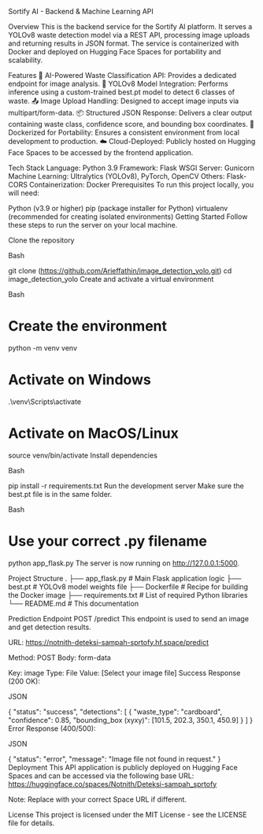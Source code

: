 Sortify AI - Backend & Machine Learning API

Overview
This is the backend service for the Sortify AI platform. It serves a YOLOv8 waste detection model via a REST API, processing image uploads and returning results in JSON format. The service is containerized with Docker and deployed on Hugging Face Spaces for portability and scalability.

Features
🤖 AI-Powered Waste Classification API: Provides a dedicated endpoint for image analysis.
🧠 YOLOv8 Model Integration: Performs inference using a custom-trained best.pt model to detect 6 classes of waste.
📤 Image Upload Handling: Designed to accept image inputs via multipart/form-data.
📦 Structured JSON Response: Delivers a clear output containing waste class, confidence score, and bounding box coordinates.
🐳 Dockerized for Portability: Ensures a consistent environment from local development to production.
☁️ Cloud-Deployed: Publicly hosted on Hugging Face Spaces to be accessed by the frontend application.


Tech Stack
Language: Python 3.9
Framework: Flask
WSGI Server: Gunicorn
Machine Learning: Ultralytics (YOLOv8), PyTorch, OpenCV
Others: Flask-CORS
Containerization: Docker
Prerequisites
To run this project locally, you will need:

Python (v3.9 or higher)
pip (package installer for Python)
virtualenv (recommended for creating isolated environments)
Getting Started
Follow these steps to run the server on your local machine.

Clone the repository

Bash

git clone (https://github.com/Arieffathin/image_detection_yolo.git)
cd image_detection_yolo
Create and activate a virtual environment

Bash

# Create the environment
python -m venv venv

# Activate on Windows
.\venv\Scripts\activate

# Activate on MacOS/Linux
source venv/bin/activate
Install dependencies

Bash

pip install -r requirements.txt
Run the development server
Make sure the best.pt file is in the same folder.

Bash

# Use your correct .py filename
python app_flask.py 
The server is now running on http://127.0.0.1:5000.

Project Structure
.
├── app_flask.py        # Main Flask application logic
├── best.pt             # YOLOv8 model weights file
├── Dockerfile          # Recipe for building the Docker image
├── requirements.txt    # List of required Python libraries
└── README.md           # This documentation

Prediction Endpoint
POST /predict
This endpoint is used to send an image and get detection results.

URL: https://notnith-deteksi-sampah-sprtofy.hf.space/predict

Method: POST
Body: form-data

Key: image
Type: File
Value: [Select your image file]
Success Response (200 OK):

JSON

{
  "status": "success",
  "detections": [
    {
      "waste_type": "cardboard",
      "confidence": 0.85,
      "bounding_box (xyxy)": [101.5, 202.3, 350.1, 450.9]
    }
  ]
}
Error Response (400/500):

JSON

{
  "status": "error",
  "message": "Image file not found in request."
}
Deployment
This API application is publicly deployed on Hugging Face Spaces and can be accessed via the following base URL:
https://huggingface.co/spaces/Notnith/Deteksi-sampah_sprtofy

Note: Replace with your correct Space URL if different.

License
This project is licensed under the MIT License - see the LICENSE file for details.

